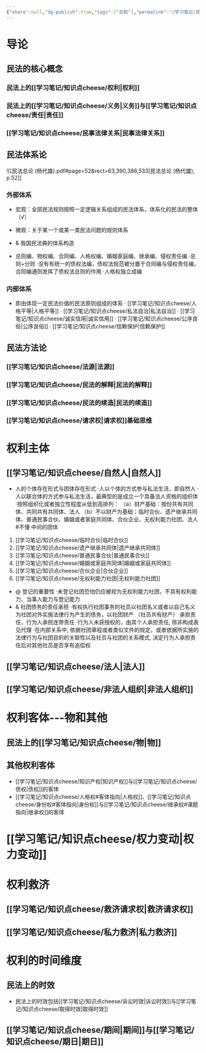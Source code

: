 ```yaml
---
{"share":null,"dg-publish":true,"tags":["总和"],"permalink":"/学习笔记/民法总论/民总袋熊/","dgPassFrontmatter":true,"created":"2024-07-05T10:20:27.838+08:00","updated":"2024-09-20T10:24:02.884+08:00"}
---
```



# 导论
## 民法的核心概念
### 民法上的[[学习笔记/知识点cheese/权利\|权利]]

### 民法上的[[学习笔记/知识点cheese/义务\|义务]]与[[学习笔记/知识点cheese/责任\|责任]]

### [[学习笔记/知识点cheese/民事法律关系\|民事法律关系]]
## 民法体系论
![[民法总论 (杨代雄).pdf#page=52&rect=63,390,388,533|民法总论 (杨代雄), p.52]]
### 外部体系
- 宏观：全部民法规则按照一定逻辑关系组成的民法体系，体系化的民法的整体（√）
- 微观：关于某一个或某一类民法问题的规则体系

- & 我国民法典的体系构造
- 总则编、物权编、合同编、人格权编、婚姻家庭编、继承编、侵权责任编
·总则+分则
·没有有统一的债权法编，债权法规范被分置于合同编与侵权责任编，合同编通则发挥了债权法总则的作用
·人格权独立成编

### 内部体系
- 即由体现一定民法价值的民法原则组成的体系
· [[学习笔记/知识点cheese/人格平等\|人格平等]]
· [[学习笔记/知识点cheese/私法自治\|私法自治]]
· [[学习笔记/知识点cheese/诚实信用\|诚实信用]]
· [[学习笔记/知识点cheese/公序良俗\|公序良俗]]
· [[学习笔记/知识点cheese/信赖保护\|信赖保护]]
## 民法方法论
### [[学习笔记/知识点cheese/法源\|法源]]
### [[学习笔记/知识点cheese/民法的解释\|民法的解释]]
### [[学习笔记/知识点cheese/民法的续造\|民法的续造]]
### [[学习笔记/知识点cheese/请求权\|请求权]]基础思维
# 权利主体
## [[学习笔记/知识点cheese/自然人\|自然人]]
- 人的个体存在形式与团体存在形式
·人以个体的方式参与私法生活，即自然人
·人以联合体的方式参与私法生活，最典型的是成立一个具备法人资格的组织体
·按照组织化或者独立性程度从低到高排列：
（a）财产基础：按份共有共同体、共同共有共同体、法人
（b）不以财产为基础：临时合伙、遗产继承共同体、普通民事合伙、婚姻或者家庭共同体、合伙企业、无权利能力社团、法人 #不懂
中间的团体
1. [[学习笔记/知识点cheese/临时合伙\|临时合伙]]
2. [[学习笔记/知识点cheese/遗产继承共同体\|遗产继承共同体]]
3. [[学习笔记/知识点cheese/普通民事合伙\|普通民事合伙]]
4. [[学习笔记/知识点cheese/婚姻或家庭共同体\|婚姻或家庭共同体]]
5. [[学习笔记/知识点cheese/合伙企业\|合伙企业]]
6. [[学习笔记/知识点cheese/无权利能力社团\|无权利能力社团]]
- @ 登记的重要性
·未登记社团恐怕仍应被视为无权利能力社团，不具有权利能力、当事人能力与登记能力
- & 社团债务的责任承担
·有权执行社团事务的社员以社团名义或者以自己名义为社团对外实施法律行为产生的债务，以社团财产 （社员共有财产） 承担责任，行为人承担连带责任
·行为人未获授权的，由其个人承担责任, 除非构成表见代理
·在内部关系中, 依据社团章程或者类似文件的规定，或者依据所实施的法律行为与社团目的的关联性以及社员与社团的关系模式, 决定行为人承担责任后对其他社员是否享有追偿权
## [[学习笔记/知识点cheese/法人\|法人]]
## [[学习笔记/知识点cheese/非法人组织\|非法人组织]]

# 权利客体---物和其他
## 民法上的[[学习笔记/知识点cheese/物\|物]]

## 其他权利客体
- [[学习笔记/知识点cheese/知识产权\|知识产权]]与[[学习笔记/知识点cheese/债权\|债权]]的客体 
- [[学习笔记/知识点cheese/人格权#客体指向\|人格权]]、[[学习笔记/知识点cheese/身份权#客体指向\|身份权]]与[[学习笔记/知识点cheese/继承权#课题指向\|继承权]]的客体
# [[学习笔记/知识点cheese/权力变动\|权力变动]]
# 权利救济
## [[学习笔记/知识点cheese/救济请求权\|救济请求权]]
## [[学习笔记/知识点cheese/私力救济\|私力救济]]
# 权利的时间维度
## 民法上的时效

- 民法上的时效包括[[学习笔记/知识点cheese/诉讼时效\|诉讼时效]]与[[学习笔记/知识点cheese/取得时效\|取得时效]]
## [[学习笔记/知识点cheese/期间\|期间]]与[[学习笔记/知识点cheese/期日\|期日]]


